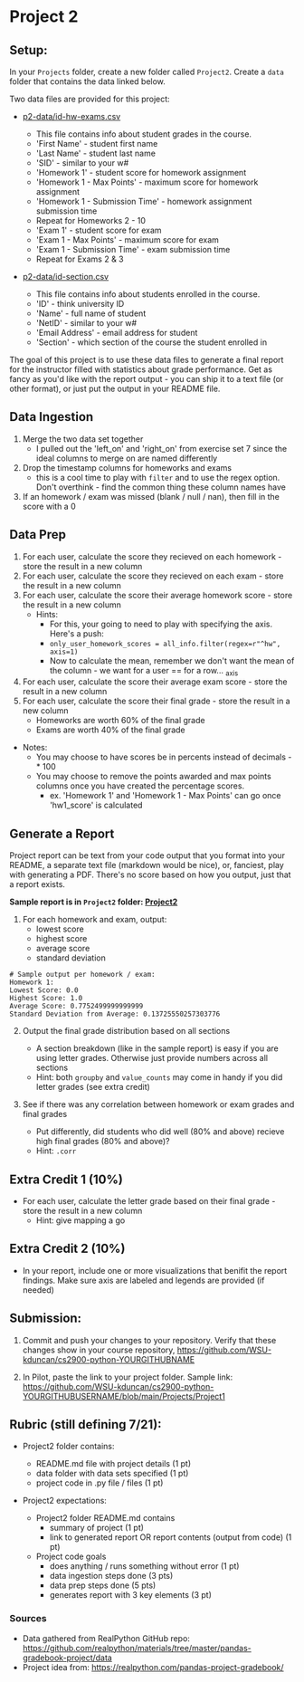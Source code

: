 # Project 2

## Setup:

In your `Projects` folder, create a new folder called `Project2`.  Create a `data` folder that contains the data linked below.

Two data files are provided for this project:
- [p2-data/id-hw-exams.csv](p2-data/id-hw-exams.csv)
    - This file contains info about student grades in the course.
    - 'First Name' - student first name
    - 'Last Name' - student last name
    - 'SID' - similar to your w#
    - 'Homework 1' - student score for homework assignment
    - 'Homework 1 - Max Points' - maximum score for homework assignment
    - 'Homework 1 - Submission Time' - homework assignment submission time
    - Repeat for Homeworks 2 - 10
    - 'Exam 1' - student score for exam
    - 'Exam 1 - Max Points' - maximum score for exam
    - 'Exam 1 - Submission Time' - exam submission time
    - Repeat for Exams 2 & 3

- [p2-data/id-section.csv](p2-data/id-section.csv)
    - This file contains info about students enrolled in the course.
    - 'ID' - think university ID
    - 'Name' - full name of student
    - 'NetID' - similar to your w#
    - 'Email Address' - email address for student
    - 'Section' - which section of the course the student enrolled in


The goal of this project is to use these data files to generate a final report for the instructor filled with statistics about grade performance.  Get as fancy as you'd like with the report output - you can ship it to a text file (or other format), or just put the output in your README file.

## Data Ingestion

1. Merge the two data set together
    - I pulled out the 'left_on' and 'right_on' from exercise set 7 since the ideal columns to merge on are named differently
2. Drop the timestamp columns for homeworks and exams
    - this is a cool time to play with `filter` and to use the regex option.  Don't overthink - find the common thing these column names have
3. If an homework / exam was missed (blank / null / nan), then fill in the score with a 0

## Data Prep

1. For each user, calculate the score they recieved on each homework - store the result in a new column
2. For each user, calculate the score they recieved on each exam - store the result in a new column
3. For each user, calculate the score their average homework score - store the result in a new column
    - Hints:
        - For this, your going to need to play with specifying the axis.  Here's a push:
        - `only_user_homework_scores = all_info.filter(regex=r"^hw", axis=1)`
        - Now to calculate the mean, remember we don't want the mean of the column - we want for a user == for a row... <sub>axis</sub>
4. For each user, calculate the score their average exam score - store the result in a new column
5. For each user, calculate the score their final grade - store the result in a new column
    - Homeworks are worth 60% of the final grade
    - Exams are worth 40% of the final grade

- Notes: 
    - You may choose to have scores be in percents instead of decimals - * 100
    - You may choose to remove the points awarded and max points columns once you have created the percentage scores.
        - ex. 'Homework 1' and 'Homework 1 - Max Points' can go once 'hw1_score' is calculated

## Generate a Report

Project report can be text from your code output that you format into your README, a separate text file (markdown would be nice), or, fanciest, play with generating a PDF. There's no score based on how you output, just that a report exists.

**Sample report is in `Project2` folder: [Project2](Project2/README.md)**

1. For each homework and exam, output:
    - lowest score
    - highest score
    - average score
    - standard deviation
```
# Sample output per homework / exam:
Homework 1:
Lowest Score: 0.0
Highest Score: 1.0
Average Score: 0.7752499999999999
Standard Deviation from Average: 0.13725550257303776
```

2. Output the final grade distribution based on all sections
    - A section breakdown (like in the sample report) is easy if you are using letter grades.  Otherwise just provide numbers across all sections
    - Hint: both `groupby` and `value_counts` may come in handy if you did letter grades (see extra credit)

3. See if there was any correlation between homework or exam grades and final grades
    - Put differently, did students who did well (80% and above) recieve high final grades (80% and above)?
    - Hint: `.corr`

## Extra Credit 1 (10%)

- For each user, calculate the letter grade based on their final grade - store the result in a new column
    - Hint: give mapping a go

## Extra Credit 2 (10%)

- In your report, include one or more visualizations that benifit the report findings.  Make sure axis are labeled and legends are provided (if needed)

## Submission:

1. Commit and push your changes to your repository.  Verify that these changes show in your course repository, https://github.com/WSU-kduncan/cs2900-python-YOURGITHUBNAME

2. In Pilot, paste the link to your project folder.  Sample link: https://github.com/WSU-kduncan/cs2900-python-YOURGITHUBUSERNAME/blob/main/Projects/Project1

## Rubric (still defining 7/21):

- Project2 folder contains:
    - README.md file with project details (1 pt)
    - data folder with data sets specified (1 pt)
    - project code in .py file / files (1 pt)

- Project2 expectations:
    - Project2 folder README.md contains 
        - summary of project (1 pt)
        - link to generated report OR report contents (output from code) (1 pt)
    - Project code goals
        - does anything / runs something without error (1 pt)
        - data ingestion steps done (3 pts)
        - data prep steps done (5 pts)
        - generates report with 3 key elements (3 pt)

### Sources

- Data gathered from RealPython GitHub repo: https://github.com/realpython/materials/tree/master/pandas-gradebook-project/data 
- Project idea from: https://realpython.com/pandas-project-gradebook/ 